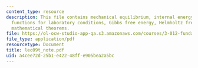 ```yaml
---
content_type: resource
description: This file contains mechanical equilibrium, internal energy, thermodynamic
  functions for laboratory conditions, Gibbs free energy, Helmholtz free energy and
  mathematical theorems.
file: https://ol-ocw-studio-app-qa.s3.amazonaws.com/courses/3-012-fundamentals-of-materials-science-fall-2005/a4cee72d25b1e42248ffe905bea2a5bc_lec09t_note.pdf
file_type: application/pdf
resourcetype: Document
title: lec09t_note.pdf
uid: a4cee72d-25b1-e422-48ff-e905bea2a5bc
---
```

